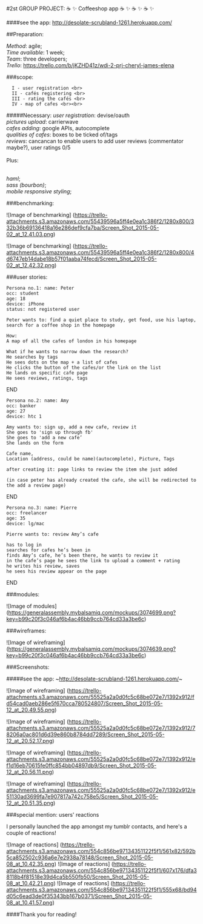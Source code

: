 
#2st GROUP PROJECT: :coffee:  :sparkles: Coffeeshop app :coffee:  :sparkles: :coffee:  :sparkles: :coffee:  :sparkles:

####see the app: http://desolate-scrubland-1261.herokuapp.com/

##Preparation:

  _Method_: agile;<br>
  _Time available_: 1 week;<br>
  _Team_: three developers;<br>
  _Trello_: https://trello.com/b/jKZHD41z/wdi-2-prj-cheryl-james-elena<br>
  

###scope:

      I - user registration <br>
      II - cafés registering <br>
      III - rating the cafés <br>
      IV - map of cafes <br><br>

#####Necessary:
_user registration_: devise/oauth <br>
_pictures upload_: carrierwave <br>
_cafes adding_: google APIs, autocomplete <br>
_qualities of cafes_: boxes to be ticked of/tags <br>
_reviews_: cancancan to enable users to add user reviews (commentator maybe?), user ratings 0/5 <br>
<br>
Plus:<br>
<br>

_haml_; <br>
_sass (bourbon)_; <br>
_mobile responsive styling_; <br>

###benchmarking:

![Image of benchmarking]
(https://trello-attachments.s3.amazonaws.com/55439596a5ff4e0ea1c386f2/1280x800/332b36b69136418a16e286def9cfa7ba/Screen_Shot_2015-05-02_at_12.41.03.png)

![Image of benchmarking]
(https://trello-attachments.s3.amazonaws.com/55439596a5ff4e0ea1c386f2/1280x800/4d6747eb14dabe18b57f01aaba74fecd/Screen_Shot_2015-05-02_at_12.42.32.png)

###user stories:


    Persona no.1: name: Peter
    occ: student
    age: 18
    device: iPhone
    status: not registered user
    
    Peter wants to: find a quiet place to study, get food, use his laptop, search for a coffee shop in the homepage
    
    How: 
    A map of all the cafes of london in his homepage
    
    What if he wants to narrow down the research?
    He searches by tags
    He sees dots on the map + a list of cafes
    He clicks the button of the cafes/or the link on the list
    He lands on specific cafe page
    He sees reviews, ratings, tags
END


    Persona no.2: name: Amy
    occ: banker
    age: 27
    device: htc 1
    
    Amy wants to: sign up, add a new cafe, review it
    She goes to 'sign up through fb'
    She goes to 'add a new cafe’
    She lands on the form
    
    Cafe name,
    Location (address, could be name)(autocomplete), Picture, Tags
    
    after creating it: page links to review the item she just added
    
    (in case peter has already created the cafe, she will be redirected to the add a review page)
    
END


    Persona no.3: name: Pierre
    occ: freelancer
    age: 35
    device: lg/mac
    
    Pierre wants to: review Amy’s cafe
    
    has to log in
    searches for cafes he’s been in
    finds Amy’s cafe, he’s been there, he wants to review it
    in the cafe’s page he sees the link to upload a comment + rating
    he writes his review, saves
    he sees his review appear on the page
    
END

###modules:

![Image of modules]
(https://generalassembly.mybalsamiq.com/mockups/3074699.png?key=b99c20f3c046af6b4ac46bb9ccb764cd33a3be6c)

###wireframes:

![Image of wireframing]
(https://generalassembly.mybalsamiq.com/mockups/3074639.png?key=b99c20f3c046af6b4ac46bb9ccb764cd33a3be6c)


###Screenshots:

#####see the app: ~http://desolate-scrubland-1261.herokuapp.com/~


![Image of wireframing]
(https://trello-attachments.s3.amazonaws.com/55525a2a0d0fc5c68be072e7/1392x912/fd54cad0aeb286e5f670cca780524807/Screen_Shot_2015-05-12_at_20.49.55.png)

![Image of wireframing]
(https://trello-attachments.s3.amazonaws.com/55525a2a0d0fc5c68be072e7/1392x912/78206a0ac801d6d39e860b8784dd7289/Screen_Shot_2015-05-12_at_20.52.17.png)

![Image of wireframing]
(https://trello-attachments.s3.amazonaws.com/55525a2a0d0fc5c68be072e7/1392x912/ef1d16eb70615fe0ffc854bb04897db9/Screen_Shot_2015-05-12_at_20.56.11.png)

![Image of wireframing]
(https://trello-attachments.s3.amazonaws.com/55525a2a0d0fc5c68be072e7/1392x912/e51130ad3699fa7e907817a742c758e5/Screen_Shot_2015-05-12_at_20.51.35.png)

###special mention: users' reactions

I personally launched the app amongst my tumblr contacts, and here's a couple of reactions!

![Image of reactions]
(https://trello-attachments.s3.amazonaws.com/554c856be97134351122f5f1/561x82/592b5ca852502c936a6e7e2938a78148/Screen_Shot_2015-05-08_at_10.42.35.png)
![Image of reactions]
(https://trello-attachments.s3.amazonaws.com/554c856be97134351122f5f1/607x176/dfa38118b4f81518e39d4ca5b550fb50/Screen_Shot_2015-05-08_at_10.42.21.png)
![Image of reactions]
(https://trello-attachments.s3.amazonaws.com/554c856be97134351122f5f1/555x68/bd94d05c6ead3de0f35343bb167b0371/Screen_Shot_2015-05-08_at_10.41.57.png)

####Thank you for reading!
